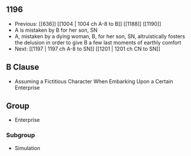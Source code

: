 ## 1196
- Previous: [[636]] [[1004 | 1004 ch A-8 to B]] [[1188]] [[1190]] 
- A is mistaken by B for her son, SN
- A, mistaken by a dying woman, B, for her son, SN, altruistically fosters the delusion in order to give B a few last moments of earthly comfort
- Next: [[1197 | 1197 ch A-8 to SN]] [[1201 | 1201 ch CN to SN]] 

## B Clause
- Assuming a Fictitious Character When Embarking  Upon a Certain Enterprise

## Group
- Enterprise

### Subgroup
- Simulation

